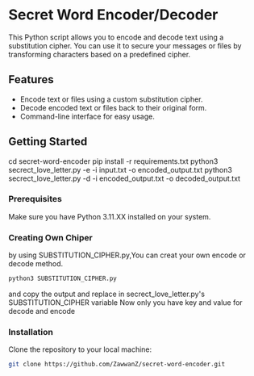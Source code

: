 # Secret Word Encoder/Decoder

This Python script allows you to encode and decode text using a substitution cipher. You can use it to secure your messages or files by transforming characters based on a predefined cipher.

## Features

- Encode text or files using a custom substitution cipher.
- Decode encoded text or files back to their original form.
- Command-line interface for easy usage.

## Getting Started
cd secret-word-encoder
pip install -r requirements.txt
python3 secrect_love_letter.py -e -i input.txt -o encoded_output.txt
python3 secrect_love_letter.py -d -i encoded_output.txt -o decoded_output.txt


### Prerequisites

Make sure you have Python 3.11.XX installed on your system.

### Creating Own Chiper
by using SUBSTITUTION_CIPHER.py,You can creat your own encode or decode method.
```bash
python3 SUBSTITUTION_CIPHER.py
```
and copy the output and replace in secrect_love_letter.py's SUBSTITUTION_CIPHER variable
Now only you have key and value for decode and encode 


### Installation

Clone the repository to your local machine:

```bash
git clone https://github.com/ZawwanZ/secret-word-encoder.git
